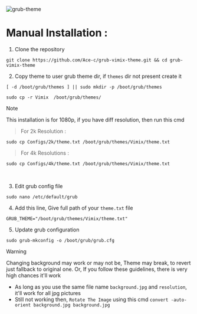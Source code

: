 ![grub-theme](https://github.com/user-attachments/assets/115946bd-191d-413e-b234-45ca950d1226)

# Manual Installation :
1. Clone the repository
```
git clone https://github.com/Ace-c/grub-vimix-theme.git && cd grub-vimix-theme
```
2. Copy theme to user grub theme dir, if `themes` dir not present create it
```
[ -d /boot/grub/themes ] || sudo mkdir -p /boot/grub/themes 
```
```
sudo cp -r Vimix  /boot/grub/themes/
```
> [!NOTE]
> This installation is for 1080p, if you have diff resolution, then run this cmd

> For 2k Resolution :
```
sudo cp Configs/2k/theme.txt /boot/grub/themes/Vimix/theme.txt
```
> For 4k Resolutions :
```
sudo cp Configs/4k/theme.txt /boot/grub/themes/Vimix/theme.txt
```
&nbsp;

3. Edit grub config file 
```
sudo nano /etc/default/grub
```
4. Add this line, Give full path of your ``theme.txt`` file
```
GRUB_THEME="/boot/grub/themes/Vimix/theme.txt"
```
5. Update grub configuration 
```
sudo grub-mkconfig -o /boot/grub/grub.cfg
```

  
> [!WARNING]
> Changing background may work or may not be, Theme may break, to revert just fallback to original one. Or, If you follow these guidelines, there is very high chances it'll work 
>  * As long as you use the same file name `background.jpg` and `resolution`, it'll work for all jpg pictures
>  * Still not working then, `Rotate The Image` using this cmd `convert -auto-orient background.jpg background.jpg` 


